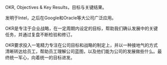 OKR, Objectives & Key Results，目标与关键结果。

发明于Intel，之后在Google和Oracle等大公司广泛应用。

OKR是专注于企业战略，在一定周期内设定的目标，帮助我们确认发展中的关键任务，并通过复盘不断检验和修订。

OKR要求投入一笔精力专注在公司目标和战略的制定上，并以一种接地气的方式清晰转达给员工，帮助员工理解公司蓝图，以及他们能为公司的发展做些什么。最终统一军心，向着统一的目标进发。
